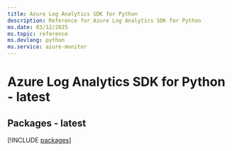 ```yaml
---
title: Azure Log Analytics SDK for Python
description: Reference for Azure Log Analytics SDK for Python
ms.date: 03/12/2025
ms.topic: reference
ms.devlang: python
ms.service: azure-monitor
---
```

# Azure Log Analytics SDK for Python - latest
## Packages - latest
[!INCLUDE [packages](log-analytics-index.md)]